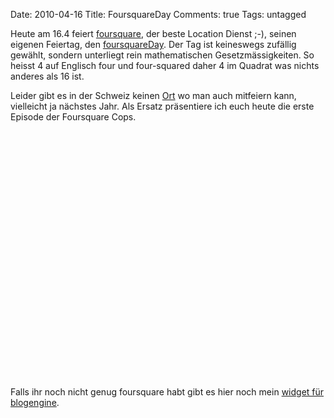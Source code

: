 Date: 2010-04-16
Title: FoursquareDay
Comments: true
Tags: untagged

<p>Heute am 16.4 feiert <a href="https://foursquare.com/">foursquare</a>, der beste Location Dienst ;-), seinen eigenen
    Feiertag, den <a href="https://4sqday.com/">foursquareDay</a>. Der Tag ist keineswegs zuf&auml;llig gew&auml;hlt,
    sondern unterliegt rein mathematischen Gesetzm&auml;ssigkeiten. So heisst 4 auf Englisch four und four-squared daher
    4 im Quadrat was nichts anderes als 16 ist. </p>
<p>Leider gibt es in der Schweiz keinen <a href="https://4sqday.com/cities">Ort</a> wo man auch mitfeiern kann,
    vielleicht ja n&auml;chstes Jahr. Als Ersatz pr&auml;sentiere ich euch heute die erste Episode der Foursquare Cops.
</p>

<object width="666" height="395">
    <param name="movie" value="https://www.youtube.com/v/N4rfzYul9O8&hl=en_US&fs=1&rel=0&hd=1">
    </param>
    <param name="allowFullScreen" value="true">
    </param>
    <param name="allowscriptaccess" value="always">
    </param><embed src="https://www.youtube.com/v/N4rfzYul9O8&hl=en_US&fs=1&rel=0&hd=1"
        type="application/x-shockwave-flash" allowscriptaccess="always" allowfullscreen="true" width="666"
        height="395"></embed>
</object>

<p>Falls ihr noch nicht genug foursquare habt gibt es hier noch mein <a href="https://squarebewidget.codeplex.com">widget
        f&uuml;r blogengine</a>.</p>
